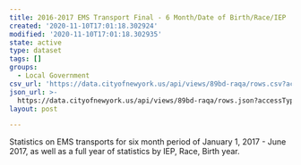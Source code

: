 ```yaml
---
title: 2016-2017 EMS Transport Final - 6 Month/Date of Birth/Race/IEP
created: '2020-11-10T17:01:18.302924'
modified: '2020-11-10T17:01:18.302935'
state: active
type: dataset
tags: []
groups:
  - Local Government
csv_url: 'https://data.cityofnewyork.us/api/views/89bd-raqa/rows.csv?accessType=DOWNLOAD'
json_url: >-
  https://data.cityofnewyork.us/api/views/89bd-raqa/rows.json?accessType=DOWNLOAD
layout: post

---
```

Statistics on EMS transports for six month period of January 1, 2017 - June 2017, as well as a full year of statistics by IEP, Race, Birth year.
